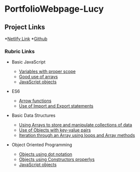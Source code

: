 # PortfolioWebpage-Lucy

## Project Links
*[Netlify Link](https://pensive-yonath-20a854.netlify.com)
*[Github](https://github.com/lucypratt/PortfolioWebpage-Lucy)

### Rubric Links
* Basic JavaScript
    * [Variables with proper scope]()
    * [Good use of arrays]()
    * [JavaScript objects]()

* ES6
    * [Arrow functions]()
    * [Use of Import and Export statements]()

* Basic Data Structures
    * [Using Arrays to store and manipulate collections of data]()
    * [Use of Objects with key-value pairs]()
    * [Iteration through an Array using loops and Array methods]()

* Object Oriented Programming
    * [Objects using dot notation]()
    * [Objects using Constructors properlys]()
    * [JavaScript objects]()